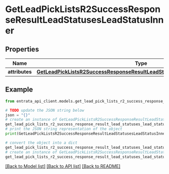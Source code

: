 # GetLeadPickListsR2SuccessResponseResultLeadStatusesLeadStatusInner


## Properties

Name | Type | Description | Notes
------------ | ------------- | ------------- | -------------
**attributes** | [**GetLeadPickListsR2SuccessResponseResultLeadStatusesLeadStatusInnerAttributes**](GetLeadPickListsR2SuccessResponseResultLeadStatusesLeadStatusInnerAttributes.md) |  | [optional] 

## Example

```python
from entrata_api_client.models.get_lead_pick_lists_r2_success_response_result_lead_statuses_lead_status_inner import GetLeadPickListsR2SuccessResponseResultLeadStatusesLeadStatusInner

# TODO update the JSON string below
json = "{}"
# create an instance of GetLeadPickListsR2SuccessResponseResultLeadStatusesLeadStatusInner from a JSON string
get_lead_pick_lists_r2_success_response_result_lead_statuses_lead_status_inner_instance = GetLeadPickListsR2SuccessResponseResultLeadStatusesLeadStatusInner.from_json(json)
# print the JSON string representation of the object
print(GetLeadPickListsR2SuccessResponseResultLeadStatusesLeadStatusInner.to_json())

# convert the object into a dict
get_lead_pick_lists_r2_success_response_result_lead_statuses_lead_status_inner_dict = get_lead_pick_lists_r2_success_response_result_lead_statuses_lead_status_inner_instance.to_dict()
# create an instance of GetLeadPickListsR2SuccessResponseResultLeadStatusesLeadStatusInner from a dict
get_lead_pick_lists_r2_success_response_result_lead_statuses_lead_status_inner_from_dict = GetLeadPickListsR2SuccessResponseResultLeadStatusesLeadStatusInner.from_dict(get_lead_pick_lists_r2_success_response_result_lead_statuses_lead_status_inner_dict)
```
[[Back to Model list]](../README.md#documentation-for-models) [[Back to API list]](../README.md#documentation-for-api-endpoints) [[Back to README]](../README.md)



